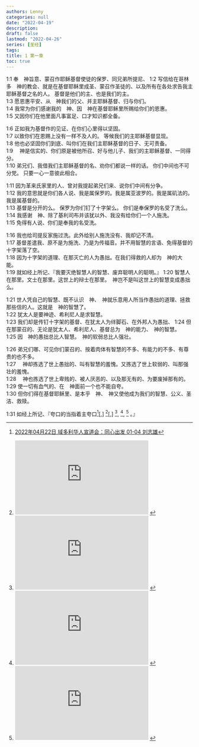 ```yaml
---
authors: Lenny
categories: null
date: "2022-04-19"
description: 
draft: false
lastmod: "2022-04-26"
series: [圣经]
tags: 
title: 1 第一章
toc: true
---
```


<!--more-->

1:1 奉　神旨意、蒙召作耶稣基督使徒的保罗、同兄弟所提尼、
1:2 写信给在哥林多　神的教会、就是在基督耶稣里成圣、蒙召作圣徒的、以及所有在各处求告我主耶稣基督之名的人。  基督是他们的主、也是我们的主。  
1:3 愿恩惠平安、从　神我们的父、并主耶稣基督、归与你们。  
1:4 我常为你们感谢我的　神、因　神在基督耶稣里所赐给你们的恩惠。  
1:5 又因你们在他里面凡事富足、口才知识都全备。  

1:6 正如我为基督作的见证、在你们心里得以坚固。  
1:7 以致你们在恩赐上没有一样不及人的。  等候我们的主耶稣基督显现。  
1:8 他也必坚固你们到底、叫你们在我们主耶稣基督的日子、无可责备。  
1:9 　神是信实的、你们原是被他所召、好与他儿子、我们的主耶稣基督、一同得分。  
1:10 弟兄们、我借我们主耶稣基督的名、劝你们都说一样的话。  你们中间也不可分党。  只要一心一意彼此相合。  

1:11 因为革来氏家里的人、曾对我提起弟兄们来、说你们中间有分争。  
1:12 我的意思就是你们各人说、我是属保罗的。我是属亚波罗的。我是属矶法的。我是属基督的。  
1:13 基督是分开的么。  保罗为你们钉了十字架么。  你们是奉保罗的名受了洗么。  
1:14 我感谢　神、除了基利司布并该犹以外、我没有给你们一个人施洗。  
1:15 免得有人说、你们是奉我的名受洗。  

1:16 我也给司提反家施过洗。此外给别人施洗没有、我却记不清。  
1:17 基督差遣我、原不是为施洗、乃是为传福音。并不用智慧的言语、免得基督的十字架落了空。  
1:18 因为十字架的道理、在那灭亡的人为愚拙。在我们得救的人却为　神的大能。  
1:19 就如经上所记、『我要灭绝智慧人的智慧、废弃聪明人的聪明。』
1:20 智慧人在那里。文士在那里。这世上的辩士在那里。　神岂不是叫这世上的智慧变成愚拙么。  

1:21 世人凭自己的智慧、既不认识　神、　神就乐意用人所当作愚拙的道理、拯救那些信的人。这就是　神的智慧了。  
1:22 犹太人是要神迹、希利尼人是求智慧。  
1:23 我们却是传钉十字架的基督、在犹太人为绊脚石、在外邦人为愚拙、
1:24 但在那蒙召的、无论是犹太人、希利尼人、基督总为　神的能力、　神的智慧。  
1:25 因　神的愚拙总比人智慧。　神的软弱总比人强壮。  

1:26 弟兄们哪、可见你们蒙召的、按着肉体有智慧的不多、有能力的不多、有尊贵的也不多。  
1:27 　神却拣选了世上愚拙的、叫有智慧的羞愧。又拣选了世上软弱的、叫那强壮的羞愧。  
1:28 　神也拣选了世上卑贱的、被人厌恶的、以及那无有的、为要废掉那有的。  
1:29 使一切有血气的、在　神面前一个也不能自夸。  
1:30 但你们得在基督耶稣里、是本乎　神、　神又使他成为我们的智慧、公义、圣洁、救赎。  

1:31 如经上所记、『夸口的当指着主夸口[^1][,] [^2][,] [^3], [^4], [^5] 。』

[^1]: [2022年04月22日 域多利华人宣道会：同心出发 01-04 刘志雄](https://youtube.com/playlist?list=PLqXK4CXm6Oq-lQwJliAK_nmIgFcQIs7Kx)   
[^2]: <iframe width="360" height="200" src="https://www.youtube.com/embed/1bIQeiRGR88?list=PLqXK4CXm6Oq-lQwJliAK_nmIgFcQIs7Kx" title="2022年04月22日 域多利华人宣道会：同心出发 01 刘志雄" frameborder="0" allow="accelerometer; autoplay; clipboard-write; encrypted-media; gyroscope; picture-in-picture" allowfullscreen></iframe>  
[^3]: <iframe width="360" height="200" src="https://www.youtube.com/embed/IDZNT2VnrB8?list=PLqXK4CXm6Oq-lQwJliAK_nmIgFcQIs7Kx" title="2022年04月22日 域多利华人宣道会：同心出发 02 刘志雄" frameborder="0" allow="accelerometer; autoplay; clipboard-write; encrypted-media; gyroscope; picture-in-picture" allowfullscreen></iframe>
[^4]: <iframe width="360" height="200" src="https://www.youtube.com/embed/0y_8k3MObiY?list=PLqXK4CXm6Oq-lQwJliAK_nmIgFcQIs7Kx" title="2022年04月22日 域多利华人宣道会：同心出发 03 刘志雄" frameborder="0" allow="accelerometer; autoplay; clipboard-write; encrypted-media; gyroscope; picture-in-picture" allowfullscreen></iframe>
[^5]: <iframe width="360" height="200" src="https://www.youtube.com/embed/c2fO5o4tIvw?list=PLqXK4CXm6Oq-lQwJliAK_nmIgFcQIs7Kx" title="2022年04月22日 域多利华人宣道会：同心出发 04 刘志雄" frameborder="0" allow="accelerometer; autoplay; clipboard-write; encrypted-media; gyroscope; picture-in-picture" allowfullscreen></iframe>
